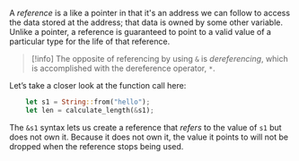 A *reference* is a like a pointer in that it's an address we can follow to access the data stored at the address; that data is owned by some other variable. Unlike a pointer, a reference is guaranteed to point to a valid value of a particular type for the life of that reference.

> [!info]
> The opposite of referencing by using `&` is *dereferencing*, which is accomplished with the dereference operator, `*`.

Let’s take a closer look at the function call here:
```Rust
    let s1 = String::from("hello");
    let len = calculate_length(&s1);
```
The `&s1` syntax lets us create a reference that *refers* to the value of `s1` but does not own it. Because it does not own it, the value it points to will not be dropped when the reference stops being used.